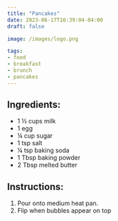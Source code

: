 ```yaml
---
title: "Pancakes"
date: 2023-06-17T16:39:04-04:00
draft: false

image: /images/logo.png

tags:
- food
- breakfast
- brunch
- pancakes
---
```


## Ingredients:
- 1 &frac12; cups milk
- 1 egg
- &frac14; cup sugar
- 1 tsp salt
- &frac14; tsp baking soda
- 1 Tbsp baking powder
- 2 Tbsp melted butter

## Instructions:
1. Pour onto medium heat pan.
1. Flip when bubbles appear on top
